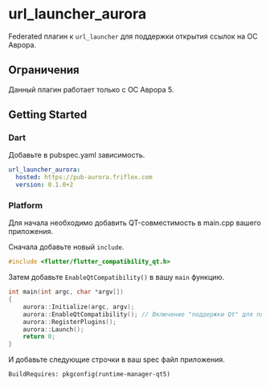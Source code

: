 # url_launcher_aurora

Federated плагин к `url_launcher` для поддержки открытия ссылок на ОС Аврора.

## Ограничения
Данный плагин работает только с ОС Аврора 5.

## Getting Started
### Dart
Добавьте в pubspec.yaml зависимость.
```yaml
url_launcher_aurora:
  hosted: https://pub-aurora.friflex.com
  version: 0.1.0+2
```

### Platform
Для начала необходимо добавить QT-совместимость в main.cpp вашего приложения.

Сначала добавьте новый `include`.
```c++
#include <flutter/flutter_compatibility_qt.h>
```

Затем добавьте `EnableQtCompatibility()` в вашу `main` функцию.
```c++
int main(int argc, char *argv[])
{
    aurora::Initialize(argc, argv);
    aurora::EnableQtCompatibility(); // Включение "поддержки Qt" для плагинов
    aurora::RegisterPlugins();
    aurora::Launch();
    return 0;
}
```

И добавьте следующие строчки в ваш spec файл приложения.
```rpmspec
BuildRequires: pkgconfig(runtime-manager-qt5)
```